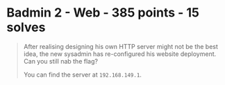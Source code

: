 # Badmin 2 - Web - 385 points - 15 solves
> After realising designing his own HTTP server might not be the best idea, the
> new sysadmin has re-configured his website deployment. Can you still nab the flag?
> 
> You can find the server at `192.168.149.1`.
